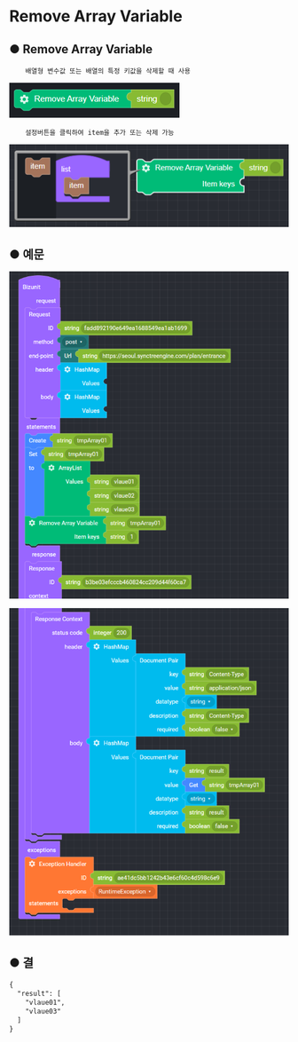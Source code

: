 # Remove Array Variable

## ● **Remove Array Variable**

        배열형 변수값 또는 배열의 특정 키값을 삭제할 때 사용

![](../../.gitbook/assets/image%20%28111%29.png)

        설정버튼을 클릭하여 item을 추가 또는 삭제 가능

![](../../.gitbook/assets/image%20%2874%29.png)

## ● 예문

![](../../.gitbook/assets/image%20%2847%29.png)

![](../../.gitbook/assets/image%20%2896%29.png)

## ● 결

```text
{
  "result": [
    "vlaue01",
    "vlaue03"
  ]
}
```

